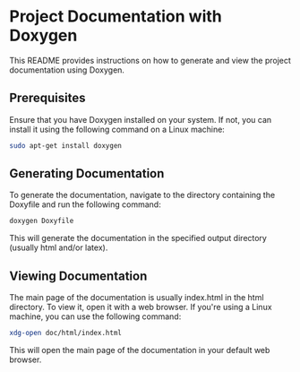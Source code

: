 # Project Documentation with Doxygen

This README provides instructions on how to generate and view the project documentation using Doxygen.

## Prerequisites

Ensure that you have Doxygen installed on your system. If not, you can install it using the following command on a Linux machine:

```bash
sudo apt-get install doxygen
```

## Generating Documentation

To generate the documentation, navigate to the directory containing the Doxyfile and run the following command:

```bash
doxygen Doxyfile
```

This will generate the documentation in the specified output directory (usually html and/or latex).

## Viewing Documentation

The main page of the documentation is usually index.html in the html directory. To view it, open it with a web browser. If you're using a Linux machine, you can use the following command:

```bash
xdg-open doc/html/index.html
```

This will open the main page of the documentation in your default web browser.
